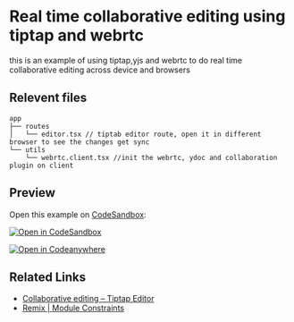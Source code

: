 # Real time collaborative editing using tiptap and webrtc

this is an example of using tiptap,yjs and webrtc to do real time collaborative editing across device and browsers

## Relevent files

```
app
├── routes
│   └── editor.tsx // tiptab editor route, open it in different browser to see the changes get sync
└── utils
    └── webrtc.client.tsx //init the webrtc, ydoc and collaboration plugin on client
```

## Preview

Open this example on [CodeSandbox](https://codesandbox.com):

[![Open in CodeSandbox](https://codesandbox.io/static/img/play-codesandbox.svg)](https://codesandbox.io/s/github/remix-run/examples/tree/main/tiptap-collab-editing)

[![Open in Codeanywhere](https://codeanywhere.com/img/open-in-codeanywhere-btn.svg)](https://app.codeanywhere.com/#https://github.com/remix-run/examples)

## Related Links

- [Collaborative editing – Tiptap Editor](https://tiptap.dev/guide/collaborative-editing#show-other-cursors)
- [Remix | Module Constraints](https://remix.run/guides/constraints#document-guard)
